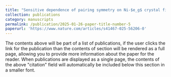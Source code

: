 ```yaml
---
title: "Sensitive dependence of pairing symmetry on Ni-$e_g$ crystal field splitting in the nickelate superconductor La$_3$Ni$_2$O$_7$"
collection: publications
category: manuscripts
permalink: /publication/2025-01-26-paper-title-number-5
paperurl: 'https://www.nature.com/articles/s41467-025-56206-0'
---
```

The contents above will be part of a list of publications, if the user clicks the link for the publication than the contents of section will be rendered as a full page, allowing you to provide more information about the paper for the reader. When publications are displayed as a single page, the contents of the above "citation" field will automatically be included below this section in a smaller font.
